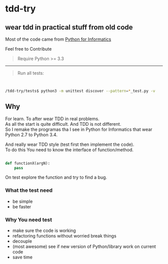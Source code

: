 # tdd-try

## wear tdd in practical stuff from old code

Most of the code came from [Python for Informatics](http://www.pythonlearn.com/book.php)

Feel free to Contribute

> Require Python >= 3.3

---
> Run all tests: 

```sh


/tdd-try/tests$ python3 -m unittest discover --pattern=*_test.py -v


```

## Why

For learn. To after wear TDD in real problems.
<br/>As all the start is quite difficult. And TDD is not different.
<br/>So I remake the programas tha I see in Python for Informatics
that wear Python 2.7 to Python 3.4.

And really wear TDD style (test first then implement the code).
<br/>To do this You need to know the interface of function/method.
```py

def functionX(argN):
    pass

```

On test explore the function and try to find a bug.

### What the test need

- be simple
- be faster

### Why You need test

- make sure the code is working
- refactoring functions without worried break things
- decouple
- (most awesome) see if new version of Python/library work on current code
- save time
